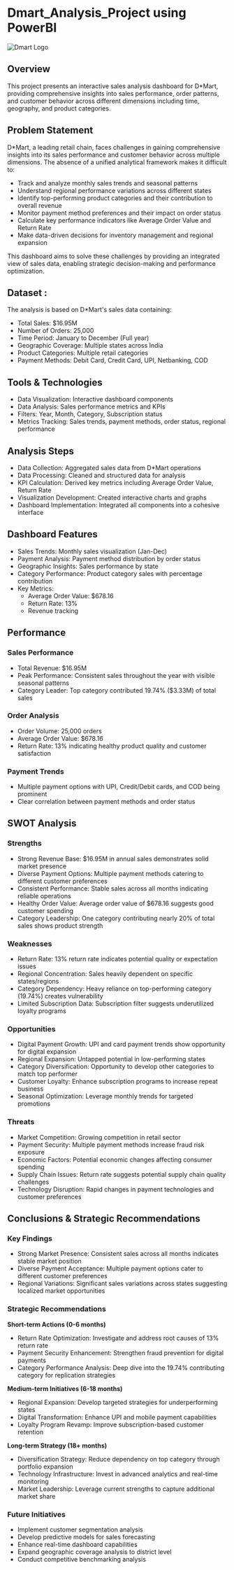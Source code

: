 # Dmart_Analysis_Project using PowerBI
![Dmart Logo](https://github.com/KumarBoste/PowerBi_Dmart_Analysis_Project/blob/main/Dmart%20Logo.png)
## Overview 
This project presents an interactive sales analysis dashboard for D*Mart, providing comprehensive insights into sales performance, order patterns, and customer behavior across different dimensions including time, geography, and product categories.

## Problem Statement
D*Mart, a leading retail chain, faces challenges in gaining comprehensive insights into its sales performance and customer behavior across multiple dimensions. The absence of a unified analytical framework makes it difficult to:
- Track and analyze monthly sales trends and seasonal patterns
- Understand regional performance variations across different states
- Identify top-performing product categories and their contribution to overall revenue
- Monitor payment method preferences and their impact on order status
- Calculate key performance indicators like Average Order Value and Return Rate
- Make data-driven decisions for inventory management and regional expansion


This dashboard aims to solve these challenges by providing an integrated view of sales data, enabling strategic decision-making and performance optimization.

## Dataset :
The analysis is based on D*Mart's sales data containing:
- Total Sales: $16.95M
- Number of Orders: 25,000
- Time Period: January to December (Full year)
- Geographic Coverage: Multiple states across India
- Product Categories: Multiple retail categories
- Payment Methods: Debit Card, Credit Card, UPI, Netbanking, COD

## Tools & Technologies
- Data Visualization: Interactive dashboard components
- Data Analysis: Sales performance metrics and KPIs
- Filters: Year, Month, Category, Subscription status
- Metrics Tracking: Sales trends, payment methods, order status, regional performance

## Analysis Steps
- Data Collection: Aggregated sales data from D*Mart operations
- Data Processing: Cleaned and structured data for analysis
- KPI Calculation: Derived key metrics including Average Order Value, Return Rate
- Visualization Development: Created interactive charts and graphs
- Dashboard Implementation: Integrated all components into a cohesive interface

## Dashboard Features
- Sales Trends: Monthly sales visualization (Jan-Dec)
- Payment Analysis: Payment method distribution by order status
- Geographic Insights: Sales performance by state
- Category Performance: Product category sales with percentage contribution
- Key Metrics:
  - Average Order Value: $678.16
  - Return Rate: 13%
  - Revenue tracking

## Performance
### Sales Performance
- Total Revenue: $16.95M
- Peak Performance: Consistent sales throughout the year with visible seasonal patterns
- Category Leader: Top category contributed 19.74% ($3.33M) of total sales

### Order Analysis
- Order Volume: 25,000 orders
- Average Order Value: $678.16
- Return Rate: 13% indicating healthy product quality and customer satisfaction

### Payment Trends
- Multiple payment options with UPI, Credit/Debit cards, and COD being prominent
- Clear correlation between payment methods and order status

## SWOT Analysis
### Strengths
- Strong Revenue Base: $16.95M in annual sales demonstrates solid market presence
- Diverse Payment Options: Multiple payment methods catering to different customer preferences
- Consistent Performance: Stable sales across all months indicating reliable operations
- Healthy Order Value: Average order value of $678.16 suggests good customer spending
- Category Leadership: One category contributing nearly 20% of total sales shows product strength

### Weaknesses
- Return Rate: 13% return rate indicates potential quality or expectation issues
- Regional Concentration: Sales heavily dependent on specific states/regions
- Category Dependency: Heavy reliance on top-performing category (19.74%) creates vulnerability
- Limited Subscription Data: Subscription filter suggests underutilized loyalty programs

### Opportunities
- Digital Payment Growth: UPI and card payment trends show opportunity for digital expansion
- Regional Expansion: Untapped potential in low-performing states
- Category Diversification: Opportunity to develop other categories to match top performer
- Customer Loyalty: Enhance subscription programs to increase repeat business
- Seasonal Optimization: Leverage monthly trends for targeted promotions

### Threats
- Market Competition: Growing competition in retail sector
- Payment Security: Multiple payment methods increase fraud risk exposure
- Economic Factors: Potential economic changes affecting consumer spending
- Supply Chain Issues: Return rate suggests potential supply chain quality challenges
- Technology Disruption: Rapid changes in payment technologies and customer preferences

## Conclusions & Strategic Recommendations
### Key Findings
- Strong Market Presence: Consistent sales across all months indicates stable market position
- Diverse Payment Acceptance: Multiple payment options cater to different customer preferences
- Regional Variations: Significant sales variations across states suggesting localized market opportunities

### Strategic Recommendations
**Short-term Actions (0-6 months)**
- Return Rate Optimization: Investigate and address root causes of 13% return rate
- Payment Security Enhancement: Strengthen fraud prevention for digital payments
- Category Performance Analysis: Deep dive into the 19.74% contributing category for replication strategies

**Medium-term Initiatives (6-18 months)**
- Regional Expansion: Develop targeted strategies for underperforming states
- Digital Transformation: Enhance UPI and mobile payment capabilities
- Loyalty Program Revamp: Improve subscription-based customer retention

**Long-term Strategy (18+ months)**
- Diversification Strategy: Reduce dependency on top category through portfolio expansion
- Technology Infrastructure: Invest in advanced analytics and real-time monitoring
- Market Leadership: Leverage current strengths to capture additional market share

### Future Initiatives
- Implement customer segmentation analysis
- Develop predictive models for sales forecasting
- Enhance real-time dashboard capabilities
- Expand geographic coverage analysis to district level
- Conduct competitive benchmarking analysis
